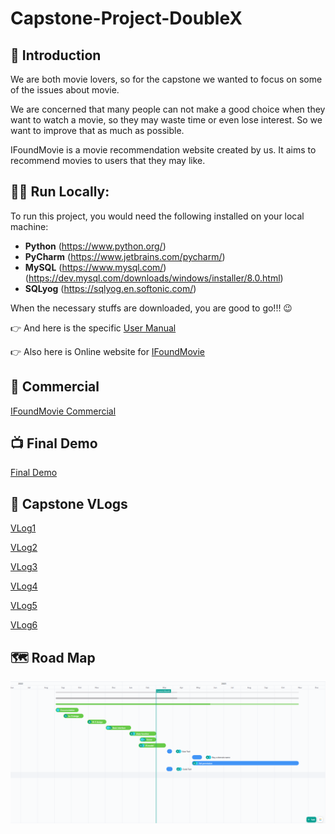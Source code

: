 # Capstone-Project-DoubleX

## 👀 Introduction
We are both movie lovers, so for the capstone we wanted to focus on some of the issues about movie.

We are concerned that many people can not make a good choice when they want to watch a movie, so they may waste time or even lose interest. So we want to improve that as much as possible.

IFoundMovie is a movie recommendation website created by us. It aims to recommend movies to users that they may like. 

## 👨‍💻 Run Locally:
To run this project, you would need the following installed on your local machine:

- **Python** (https://www.python.org/)
- **PyCharm** (https://www.jetbrains.com/pycharm/)
- **MySQL** 
(https://www.mysql.com/)
(https://dev.mysql.com/downloads/windows/installer/8.0.html)
- **SQLyog** (https://sqlyog.en.softonic.com/)

When the necessary stuffs are downloaded, you are good to go!!! 😉

👉 And here is the specific [User Manual](https://github.com/sherr18/Capstone-Project-DoubleX/blob/cefbf2bcbdd624f8cebf606afa96f4dc0e9d4d20/Documents/Initialization/User%20Manual.pdf)

👉 Also here is Online website for [IFoundMovie](http://104.197.235.131:3007)


## 💸 Commercial
[IFoundMovie Commercial](https://youtu.be/YTtXit-VW9Y)

## 📺 Final Demo
[Final Demo](https://youtu.be/REMxrXgBKSE)

## 🔗 Capstone VLogs
[VLog1](https://youtu.be/dTELsxghfa8)

[VLog2](https://youtu.be/B3ce5sasnTA)

[VLog3](https://youtu.be/D08UamnctK8)

[VLog4](https://youtu.be/HU2JjIypsKo)

[VLog5](https://youtu.be/SfY5sK-tgqQ)

[VLog6](https://youtu.be/wC1WK8TTRq0)

## 🗺 Road Map
[![Road Map](https://github.com/sherr18/Capstone-Project-DoubleX/blob/main/Documents/Road%20Map/Road%20Map.png)](https://app.clickup.com/9003048722/v/s/90030110224)
